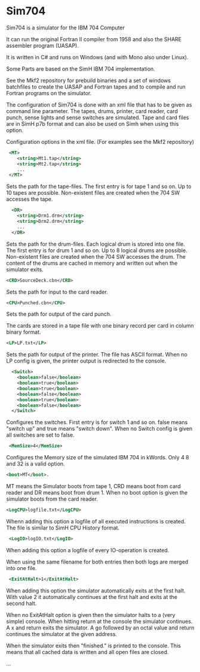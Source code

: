 # Sim704

Sim704 is a simulator for the IBM 704 Computer
 
It can run the original Fortran II compiler from 1958 and also the SHARE assembler program (UASAP).

It is written in C# and runs on Windows (and with Mono also under Linux). 

Some Parts are based on the SimH IBM 704 implementation.

See the Mkf2 repository for prebuild binaries and a set of windows batchfiles to create the UASAP and Fortran tapes and to compile and run Fortran programs on the simulator.

The configuration of Sim704 is done with an xml file that has to be given as command line parameter.
The tapes, drums, printer, card reader, card punch, sense lights and sense switches are simulated.
Tape and card files are in SimH p7b format and can also be used on Simh when using this option. 

Configuration options in the xml file. (For examples see the Mkf2 repository) 

```xml
 <MT>
    <string>Mt1.tap</string>
    <string>Mt2.tap</string>
    ...
 </MT>   
```

Sets the path for the tape-files. The first entry is for tape 1 and so on. Up to 10 tapes are possible. Non-existent files are created when the 704 SW accesses the tape.

```xml
  <DR>
    <string>Drm1.drm</string>
    <string>Drm2.drm</string>
    ...
  </DR>
```

Sets the path for the drum-files. Each logical drum is stored into one file. The first entry is for drum 1 and so on. Up to 8 logical drums are possible. Non-existent files are created when the 704 SW accesses the drum.
The content of the drums are cached in memory and written out when the simulator exits.

```xml
<CRD>SourceDeck.cbn</CRD>  
```

Sets the path for input to the card reader. 

```xml
<CPU>Punched.cbn</CPU>
```

Sets the path for output of the card punch. 

The cards are stored in a tape file with one binary record per card in column binary format. 

```xml
<LP>LP.txt</LP>
```

Sets the path for output of the printer. The file has ASCII format. 
When no LP config is given, the printer output is redirected to the console.

```xml
  <Switch>
    <boolean>false</boolean>
    <boolean>true</boolean>
    <boolean>true</boolean>
    <boolean>false</boolean>
    <boolean>true</boolean>
    <boolean>false</boolean>
  </Switch>
```

Configures the switches. First entry is for switch 1 and so on. false means "switch up" and true means "switch down". When no Switch config is given all switches are set to false.

```xml 
 <MemSize>4</MemSize>
```

Configures the Memory size of the simulated IBM 704 in kWords. Only 4 8 and 32 is a valid option.

```xml
<boot>MT</boot>. 
```

MT means the Simulator boots from tape 1, CRD means boot from card reader and DR means boot from drum 1. When no boot option is given the simulator boots from the card reader.

```xml
<LogCPU>logfile.txt</LogCPU>
```

 Whenn adding this option a logfile of all executed instructions is created. The file is similar to SimH CPU History format.

```xml 
 <LogIO>logIO.txt</LogIO>
```

When adding this option a logfile of every IO-operation is created.
  
When using the same filename for both entries then both logs are merged into one file. 

```xml 
 <ExitAtHalt>1</ExitAtHalt>
```

When adding this option the simulator automatically exits at the first halt. With value 2 it automatically continues at the first halt and exits at the second halt. 
 
When no ExitAtHalt option is given then the simulator halts to a (very simple) console.
When hitting return at the console the simulator continues. 
A x and return exits the simulator. A go followed by an octal value and return continues the simulator at the given address.
 
When the simulator exits then "finished." is printed to the console. This means that all cached data is written and all open files are closed.


...
